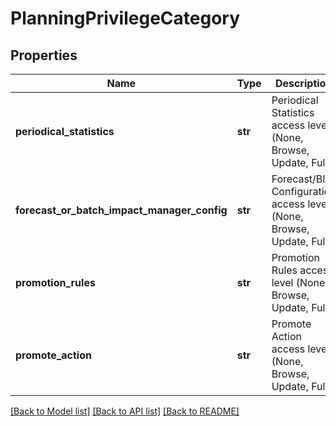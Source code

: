 # PlanningPrivilegeCategory

## Properties
Name | Type | Description | Notes
------------ | ------------- | ------------- | -------------
**periodical_statistics** | **str** | Periodical Statistics access level (None, Browse, Update, Full) | [optional] 
**forecast_or_batch_impact_manager_config** | **str** | Forecast/BIM Configuration access level (None, Browse, Update, Full) | [optional] 
**promotion_rules** | **str** | Promotion Rules access level (None, Browse, Update, Full) | [optional] 
**promote_action** | **str** | Promote Action access level (None, Browse, Update, Full) | [optional] 

[[Back to Model list]](../README.md#documentation-for-models) [[Back to API list]](../README.md#documentation-for-api-endpoints) [[Back to README]](../README.md)


